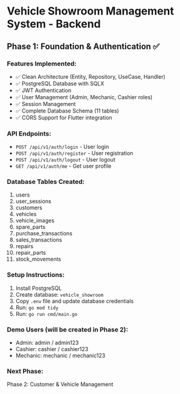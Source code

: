 # Vehicle Showroom Management System - Backend

## Phase 1: Foundation & Authentication ✅

### Features Implemented:
- ✅ Clean Architecture (Entity, Repository, UseCase, Handler)
- ✅ PostgreSQL Database with SQLX
- ✅ JWT Authentication
- ✅ User Management (Admin, Mechanic, Cashier roles)
- ✅ Session Management
- ✅ Complete Database Schema (11 tables)
- ✅ CORS Support for Flutter integration

### API Endpoints:
- `POST /api/v1/auth/login` - User login
- `POST /api/v1/auth/register` - User registration
- `POST /api/v1/auth/logout` - User logout
- `GET /api/v1/auth/me` - Get user profile

### Database Tables Created:
1. users
2. user_sessions
3. customers
4. vehicles
5. vehicle_images
6. spare_parts
7. purchase_transactions
8. sales_transactions
9. repairs
10. repair_parts
11. stock_movements

### Setup Instructions:
1. Install PostgreSQL
2. Create database: `vehicle_showroom`
3. Copy `.env` file and update database credentials
4. Run: `go mod tidy`
5. Run: `go run cmd/main.go`

### Demo Users (will be created in Phase 2):
- Admin: admin / admin123
- Cashier: cashier / cashier123  
- Mechanic: mechanic / mechanic123

### Next Phase:
Phase 2: Customer & Vehicle Management
